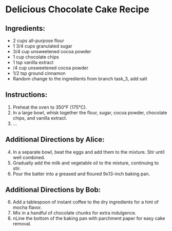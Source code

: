 # Delicious Chocolate Cake Recipe

## Ingredients:
- 2 cups all-purpose flour
- 1 3/4 cups granulated sugar
- 3/4 cup unsweetened cocoa powder
- 1 cup chocolate chips
- 1 tsp vanilla extract
- /4 cup unsweetened cocoa powder
- 1/2 tsp ground cinnamon
- Random change to the ingredients from branch task_3, add salt

## Instructions:
1. Preheat the oven to 350°F (175°C).
2. In a large bowl, whisk together the flour, sugar, cocoa powder, chocolate chips, and vanilla extract.
3. ...

## Additional Directions by Alice:
4. In a separate bowl, beat the eggs and add them to the mixture. Stir until well combined.
5. Gradually add the milk and vegetable oil to the mixture, continuing to stir.
6. Pour the batter into a greased and floured 9x13-inch baking pan.

## Additional Directions by Bob:
6. Add a tablespoon of instant coffee to the dry ingredients for a hint of mocha flavor.
7. Mix in a handful of chocolate chunks for extra indulgence.
8. nLine the bottom of the baking pan with parchment paper for easy cake removal.

